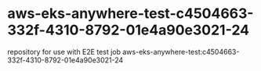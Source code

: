 # aws-eks-anywhere-test-c4504663-332f-4310-8792-01e4a90e3021-24
repository for use with E2E test job aws-eks-anywhere-test:c4504663-332f-4310-8792-01e4a90e3021-24
